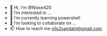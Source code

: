 - 👋 Hi, I’m @Nisse420
- 👀 I’m interested in ...
- 🌱 I’m currently learning powershell
- 💞️ I’m looking to collaborate on ...
- 📫 How to reach me nils2sandahl@gmail.com

<!---
Nisse420/Nisse420 is a ✨ special ✨ repository because its `README.md` (this file) appears on your GitHub profile.
You can click the Preview link to take a look at your changes.
--->
